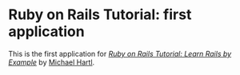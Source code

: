 # Ruby on Rails Tutorial: first application 

This is the first application for [*Ruby on Rails Tutorial: Learn Rails by Example*](http://railstutorial.org/)
by [Michael Hartl](http://michaelhartls.com/). 
